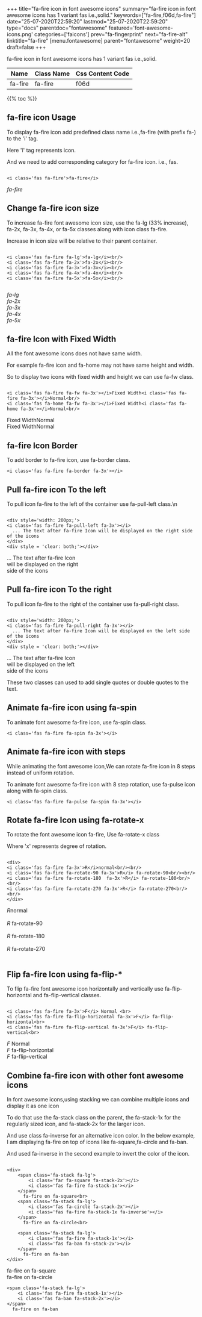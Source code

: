 +++
title="fa-fire icon in font awesome icons"
summary="fa-fire icon in font awesome icons has 1 variant fas i.e.,solid."
keywords=["fa-fire,f06d,fa-fire"]
date="25-07-2020T22:59:20"
lastmod="25-07-2020T22:59:20"
type="docs"
parentdoc="fontawesome"
featured='font-awesome-icons.png'
categories=['faicons']
prev="fa-fingerprint"
next="fa-fire-alt"
linktitle="fa-fire"
[menu.fontawesome]
parent="fontawesome"
weight=20
draft=false
+++


fa-fire icon in font awesome icons has 1 variant fas i.e.,solid.

<div class='table-responsive'><table class='table'><thead><tr><th>Name</th><th>Class Name</th><th>Css Content Code</th></tr></thead><tbody><tr><td>fa-fire</td><td>fa-fire</td><td>f06d</td></tr></tbody></table></div>


{{% toc %}}


## fa-fire icon Usage

To display fa-fire icon add predefined class name i.e.,fa-fire (with prefix fa-) to the 'i' tag.

Here 'i' tag represents icon.

And we need to add corresponding category for fa-fire icon. i.e., fas.


```

<i class='fas fa-fire'>fa-fire</i>
```

<i class='fas fa-fire'>fa-fire</i>




## Change fa-fire icon size
To increase fa-fire font awesome icon size, use the fa-lg (33% increase), fa-2x, fa-3x, fa-4x, or fa-5x classes along with icon class fa-fire.

Increase in icon size will be relative to their parent container. 

```

<i class='fas fa-fire fa-lg'>fa-lg</i><br/>
<i class='fas fa-fire fa-2x'>fa-2x</i><br/>
<i class='fas fa-fire fa-3x'>fa-3x</i><br/>
<i class='fas fa-fire fa-4x'>fa-4x</i><br/>
<i class='fas fa-fire fa-5x'>fa-5x</i><br/>
            
```

<i class='fas fa-fire fa-lg'>fa-lg</i><br/>
<i class='fas fa-fire fa-2x'>fa-2x</i><br/>
<i class='fas fa-fire fa-3x'>fa-3x</i><br/>
<i class='fas fa-fire fa-4x'>fa-4x</i><br/>
<i class='fas fa-fire fa-5x'>fa-5x</i><br/>
            



## fa-fire Icon with Fixed Width 

All the font awesome icons does not have same width.

For example fa-fire icon and fa-home may not have same height and width.

So to display two icons with fixed width and height we can use fa-fw class.


```

<i class='fas fa-fire fa-fw fa-3x'></i>Fixed Width<i class='fas fa-fire fa-3x'></i>Normal<br/>
<i class='fas fa-home fa-fw fa-3x'></i>Fixed Width<i class='fas fa-home fa-3x'></i>Normal<br/>
```

<i class='fas fa-fire fa-fw fa-3x'></i>Fixed Width<i class='fas fa-fire fa-3x'></i>Normal<br/>
<i class='fas fa-home fa-fw fa-3x'></i>Fixed Width<i class='fas fa-home fa-3x'></i>Normal<br/>



## fa-fire Icon Border 

To add border to fa-fire icon, use fa-border class.


```
<i class='fas fa-fire fa-border fa-3x'></i>

```
<i class='fas fa-fire fa-border fa-3x'></i>





## Pull fa-fire icon To the left

To pull icon fa-fire to the left of the container use fa-pull-left class.\n

```

<div style='width: 200px;'>
<i class='fas fa-fire fa-pull-left fa-3x'></i>
  ... The text after fa-fire Icon will be displayed on the right side of the icons
</div>
<div style = 'clear: both;'></div>
```

<div style='width: 200px;'>
<i class='fas fa-fire fa-pull-left fa-3x'></i>
  ... The text after fa-fire Icon will be displayed on the right side of the icons
</div>
<div style = 'clear: both;'></div>




## Pull fa-fire icon To the right
To pull icon fa-fire to the right of the container use fa-pull-right class.

```

<div style='width: 200px;'>
<i class='fas fa-fire fa-pull-right fa-3x'></i>
  ... The text after fa-fire Icon will be displayed on the left side of the icons
</div>
<div style = 'clear: both;'></div>
```

<div style='width: 200px;'>
<i class='fas fa-fire fa-pull-right fa-3x'></i>
  ... The text after fa-fire Icon will be displayed on the left side of the icons
</div>
<div style = 'clear: both;'></div>

These two classes can used to add single quotes or double quotes to the text.


## Animate fa-fire icon using fa-spin
To animate font awesome fa-fire icon, use fa-spin class.

```
<i class='fas fa-fire fa-spin fa-3x'></i>
```
<i class='fas fa-fire fa-spin fa-3x'></i>




## Animate fa-fire icon with steps
While animating the font awesome icon,We can rotate fa-fire icon in 8 steps instead of uniform rotation.

To animate font awesome fa-fire icon with 8 step rotation, use fa-pulse icon along with fa-spin class.


```
<i class='fas fa-fire fa-pulse fa-spin fa-3x'></i>

```
<i class='fas fa-fire fa-pulse fa-spin fa-3x'></i>





## Rotate fa-fire Icon using fa-rotate-x
To rotate the font awesome icon fa-fire, Use fa-rotate-x class

Where 'x' represents degree of rotation.


```

<div>
<i class='fas fa-fire fa-3x'>R</i>normal<br/><br/>
<i class='fas fa-fire fa-rotate-90 fa-3x'>R</i> fa-rotate-90<br/><br/> 
<i class='fas fa-fire fa-rotate-180  fa-3x'>R</i> fa-rotate-180<br/><br/> 
<i class='fas fa-fire fa-rotate-270 fa-3x'>R</i> fa-rotate-270<br/><br/>
</div>
```

<div>
<i class='fas fa-fire fa-3x'>R</i>normal<br/><br/>
<i class='fas fa-fire fa-rotate-90 fa-3x'>R</i> fa-rotate-90<br/><br/> 
<i class='fas fa-fire fa-rotate-180  fa-3x'>R</i> fa-rotate-180<br/><br/> 
<i class='fas fa-fire fa-rotate-270 fa-3x'>R</i> fa-rotate-270<br/><br/>
</div>




## Flip fa-fire Icon using fa-flip-*
To flip fa-fire font awesome icon horizontally and vertically use fa-flip-horizontal and fa-flip-vertical classes. 

```

<i class='fas fa-fire fa-3x'>F</i> Normal <br>
<i class='fas fa-fire fa-flip-horizontal fa-3x'>F</i> fa-flip-horizontal<br>
<i class='fas fa-fire fa-flip-vertical fa-3x'>F</i> fa-flip-vertical<br>
```

<i class='fas fa-fire fa-3x'>F</i> Normal <br>
<i class='fas fa-fire fa-flip-horizontal fa-3x'>F</i> fa-flip-horizontal<br>
<i class='fas fa-fire fa-flip-vertical fa-3x'>F</i> fa-flip-vertical<br>




## Combine fa-fire icon with other font awesome icons
In font awesome icons,using stacking we can combine multiple icons and display it as one icon 

To do that use the fa-stack class on the parent, the fa-stack-1x for the regularly sized icon, and fa-stack-2x for the larger icon.

And use class fa-inverse for an alternative icon color. 
In the below example, I am displaying fa-fire on top of icons like fa-square,fa-circle and fa-ban.

And used fa-inverse in the second example to invert the color of the icon.

```

<div>
    <span class='fa-stack fa-lg'>
        <i class='far fa-square fa-stack-2x'></i>
        <i class='fas fa-fire fa-stack-1x'></i>
    </span>
      fa-fire on fa-square<br>
    <span class='fa-stack fa-lg'>
        <i class='fas fa-circle fa-stack-2x'></i>
        <i class='fas fa-fire fa-stack-1x fa-inverse'></i>
    </span>
      fa-fire on fa-circle<br>

    <span class='fa-stack fa-lg'>
        <i class='fas fa-fire fa-stack-1x'></i>
        <i class='fas fa-ban fa-stack-2x'></i>
    </span>
      fa-fire on fa-ban
</div>
```

<div>
    <span class='fa-stack fa-lg'>
        <i class='far fa-square fa-stack-2x'></i>
        <i class='fas fa-fire fa-stack-1x'></i>
    </span>
      fa-fire on fa-square<br>
    <span class='fa-stack fa-lg'>
        <i class='fas fa-circle fa-stack-2x'></i>
        <i class='fas fa-fire fa-stack-1x fa-inverse'></i>
    </span>
      fa-fire on fa-circle<br>

    <span class='fa-stack fa-lg'>
        <i class='fas fa-fire fa-stack-1x'></i>
        <i class='fas fa-ban fa-stack-2x'></i>
    </span>
      fa-fire on fa-ban
</div>






